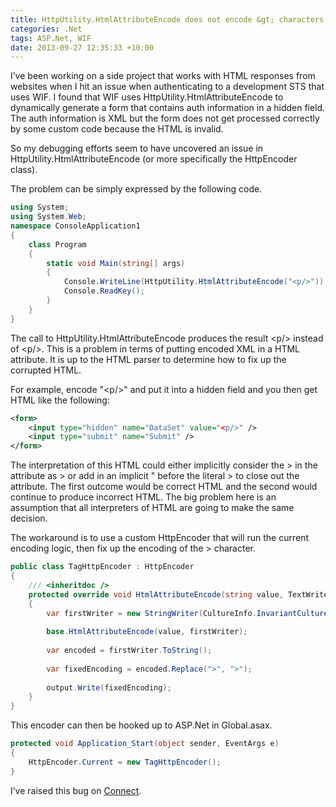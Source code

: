 ```yaml
---
title: HttpUtility.HtmlAttributeEncode does not encode &gt; characters
categories: .Net
tags: ASP.Net, WIF
date: 2013-09-27 12:35:33 +10:00
---
```


I’ve been working on a side project that works with HTML responses from websites when I hit an issue when authenticating to a development STS that uses WIF. I found that WIF uses HttpUtility.HtmlAttributeEncode to dynamically generate a form that contains auth information in a hidden field. The auth information is XML but the form does not get processed correctly by some custom code because the HTML is invalid. 

So my debugging efforts seem to have uncovered an issue in HttpUtility.HtmlAttributeEncode (or more specifically the HttpEncoder class).

<!--more-->

The problem can be simply expressed by the following code.

```csharp
using System;
using System.Web;
namespace ConsoleApplication1
{
    class Program
    {
        static void Main(string[] args)
        {
            Console.WriteLine(HttpUtility.HtmlAttributeEncode("<p/>"));
            Console.ReadKey();
        }
    }
}
```

The call to HttpUtility.HtmlAttributeEncode produces the result &lt;p/&gt; instead of &lt;p/&gt;. This is a problem in terms of putting encoded XML in a HTML attribute. It is up to the HTML parser to determine how to fix up the corrupted HTML.

For example, encode "&lt;p/&gt;" and put it into a hidden field and you then get HTML like the following:

```xml
<form>
    <input type="hidden" name="DataSet" value="<p/>" />
    <input type="submit" name="Submit" />
</form>
```

The interpretation of this HTML could either implicitly consider the &gt; in the attribute as &gt; or add in an implicit " before the literal &gt; to close out the attribute. The first outcome would be correct HTML and the second would continue to produce incorrect HTML. The big problem here is an assumption that all interpreters of HTML are going to make the same decision.

The workaround is to use a custom HttpEncoder that will run the current encoding logic, then fix up the encoding of the &gt; character.

```csharp
public class TagHttpEncoder : HttpEncoder
{
    /// <inheritdoc />
    protected override void HtmlAttributeEncode(string value, TextWriter output)
    {
        var firstWriter = new StringWriter(CultureInfo.InvariantCulture);
    
        base.HtmlAttributeEncode(value, firstWriter);
    
        var encoded = firstWriter.ToString();
    
        var fixedEncoding = encoded.Replace(">", ">");
    
        output.Write(fixedEncoding);
    }
}
```

This encoder can then be hooked up to ASP.Net in Global.asax.

```csharp
protected void Application_Start(object sender, EventArgs e)
{
    HttpEncoder.Current = new TagHttpEncoder();
}
```

I’ve raised this bug on [Connect][0].

[0]: https://connect.microsoft.com/VisualStudio/feedback/details/802421/httputility-htmlattributeencode-does-not-encode-characters#
